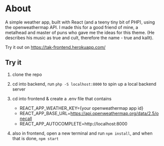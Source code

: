 # About

A simple weather app, built with React (and a teeny tiny bit of PHP), using the openweathermap API.
I made this for a good friend of mine, a metalhead and master of puns who gave me the ideas for this theme.
(He describes his music as true and cult, therefore the name - true and kallt).

Try it out on https://tak-frontend.herokuapp.com/

## Try it

1. clone the repo

2. cd into backend, run `php -S localhost:8000` to spin up a local backend server

3. cd into frontend & create a .env file that contains

   - REACT_APP_WEATHER_KEY={your openweathermap app id}
   - REACT_APP_BASE_URL=https://api.openweathermap.org/data/2.5/onecall
   - REACT_APP_AUTOCOMPLETE=http://localhost:8000

4. also in frontend, open a new terminal and run
   `npm install`, and when that is done, `npm start`
